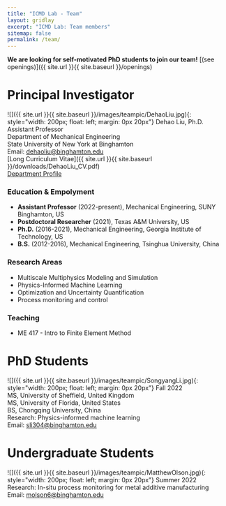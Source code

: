 ```yaml
---
title: "ICMD Lab - Team"
layout: gridlay
excerpt: "ICMD Lab: Team members"
sitemap: false
permalink: /team/
---
```


 **We are looking for self-motivated PhD students to join our team!** [(see openings)]({{ site.url }}{{ site.baseurl }}/openings)

# Principal Investigator

![]({{ site.url }}{{ site.baseurl }}/images/teampic/DehaoLiu.jpg){: style="width: 200px; float: left; margin: 0px  20px"}
Dehao Liu, Ph.D. <br>
Assistant Professor <br>
Department of Mechanical Engineering <br>
State University of New York at Binghamton <br>
Email: [dehaoliu@binghamton.edu](mailto:dehaoliu@binghamton.edu) <br>
[Long Curriculum Vitae]({{ site.url }}{{ site.baseurl }}/downloads/DehaoLiu_CV.pdf) <br>
[Department Profile](https://www.binghamton.edu/mechanical-engineering/people/profile.html?id=dehaoliu)

### Education & Empolyment
* **Assistant Professor** (2022-present), Mechanical Engineering, SUNY Binghamton, US
* **Postdoctoral Researcher** (2021), Texas A&M University, US
* **Ph.D.** (2016-2021), Mechanical Engineering, Georgia Institute of Technology, US
* **B.S.** (2012-2016), Mechanical Engineering, Tsinghua University, China

### Research Areas
* Multiscale Multiphysics Modeling and Simulation
* Physics-Informed Machine Learning
* Optimization and Uncertainty Quantification
* Process monitoring and control

### Teaching
* ME 417 - Intro to Finite Element Method

# PhD Students

![]({{ site.url }}{{ site.baseurl }}/images/teampic/SongyangLi.jpg){: style="width: 200px; float: left; margin: 0px  20px"}
Fall 2022 <br>
MS, University of Sheffield, United Kingdom <br>
MS, University of Florida, United States <br>
BS, Chongqing University, China <br>
Research: Physics-informed machine learning <br>
Email: [sli304@binghamton.edu](mailto:sli304@binghamton.edu) 

# Undergraduate Students

![]({{ site.url }}{{ site.baseurl }}/images/teampic/MatthewOlson.jpg){: style="width: 200px; float: left; margin: 0px  20px"}
Summer 2022 <br>
Research: In-situ process monitoring for metal additive manufacturing <br>
Email: [molson6@binghamton.edu ](mailto:molson6@binghamton.edu ) 
